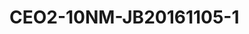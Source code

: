 # CEO2-10NM-JB20161105-1
<a name="material" />
<script type="application/ld+json">

  {
    "@context": "https://schema.org/",
    "@type": "ChemicalSubstance",
    "http://purl.org/dc/terms/conformsTo":
      {
        "@type": "CreativeWork",
        "@id": "https://bioschemas.org/profiles/ChemicalSubstance/0.4-RELEASE/"
      },
    "@id": "https://egonw.github.io/nanowiki/nanowiki496.html#material",
    "name": "CEO2-10NM-JB20161105-1",
    "sameAs: "http://127.0.0.1/mediawiki/index.php/Special:URIResolver/CEO2-2D10NM-2DJB20161105-2D1"
  }
</script>

